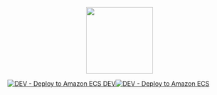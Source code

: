<p align="center">
  <img src="https://github.com/user-attachments/assets/c970feac-c5a5-40f1-959d-3223be8d539d" width="150" height="150" />
  
  [![DEV - Deploy to Amazon ECS DEV](https://github.com/few-letter/few-be/actions/workflows/ecs-dev-cd.yml/badge.svg)](https://github.com/few-letter/few-be/actions/workflows/ecs-dev-cd.yml)[![DEV - Deploy to Amazon ECS](https://github.com/few-letter/few-be/actions/workflows/ecs-cd.yml/badge.svg)](https://github.com/few-letter/few-be/actions/workflows/ecs-cd.yml)
</p>
